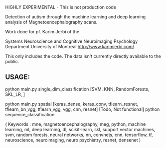HIGHLY EXPERIMENTAL - This is not production code

Detection of autism through the machine learning and deep learning analysis of Magnetoencephalography scans.

Work done for pf. Karim Jerbi of the

Systems Neuroscience and Cognitive Neuroimaging 
Psychology Department 
University of Montreal 
http://www.karimjerbi.com/


This only includes the code. The data isn't currently directly available to the public.


## USAGE:

python main.py single_dim_classification [SVM, KNN, RandomForests, SKL_LR, ]

python main.py spatial [keras_dense, keras_conv, tflearn_resnet, tflearn_bn_vgg, tflearn_vgg, vgg, cnn, resnet]
[Todo, Not functional] python sequence_classification 





(
Keywords : 
mne, magnetoencephalography, meg, 
python, machine learning, ml, 
deep learning, dl, scikit-learn, 
skl, support vector machines, svm, 
random forests, neural networks, nn, 
convnets, cnn, tensorflow, 
tf, neuroscience, neuroimaging, 
neuro psychiatry, resnet, densenet
)
